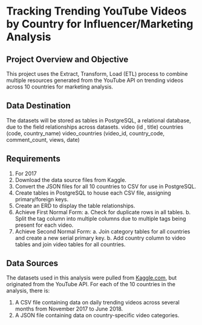 # Tracking Trending YouTube Videos by Country for Influencer/Marketing Analysis

## Project Overview and Objective
This project uses the Extract, Transform, Load (ETL) process to combine multiple resources generated from the YouTube API on trending videos across 10 countries for marketing analysis.

## Data Destination
The datasets will be stored as tables in PostgreSQL, a relational database, due to the field relationships across datasets.
video (id , title)
countries (code, country_name)
video_countries (video_id, country_code, comment_count, views, date)


## Requirements
1. For 2017
1. Download the data source files from Kaggle.
2. Convert the JSON files for all 10 countries to CSV for use in PostgreSQL.
3. Create tables in PostgreSQL to house each CSV file, assigning primary/foreign keys.
4. Create an ERD to display the table relationships.
5. Achieve First Normal Form:
a. Check for duplicate rows in all tables.
b. Split the tag column into multiple columns due to multiple tags being present for each video.
6. Achieve Second Normal Form:
a. Join category tables for all countries and create a new serial primary key.
b. Add country column to video tables and join video tables for all countries.

## Data Sources
The datasets used in this analysis were pulled from [Kaggle.com](https://www.kaggle.com/datasnaek/youtube-new), but originated from the YouTube API. For each of the 10 countries in the analysis, there is:
1. A CSV file containing data on daily trending videos across several months from November 2017 to June 2018.
2. A JSON file containing data on country-specific video categories.
